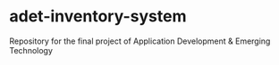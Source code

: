 # adet-inventory-system
Repository for the final project of Application Development &amp; Emerging Technology
